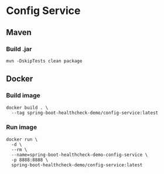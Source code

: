 # Config Service

## Maven

### Build .jar
```shell
mvn -DskipTests clean package
```

## Docker

### Build image
```shell
docker build . \
  --tag spring-boot-healthcheck-demo/config-service:latest
```

### Run image
```shell
docker run \
  -d \
  --rm \
  --name=spring-boot-healthcheck-demo-config-service \
  -p 8888:8888 \
  spring-boot-healthcheck-demo/config-service:latest
```